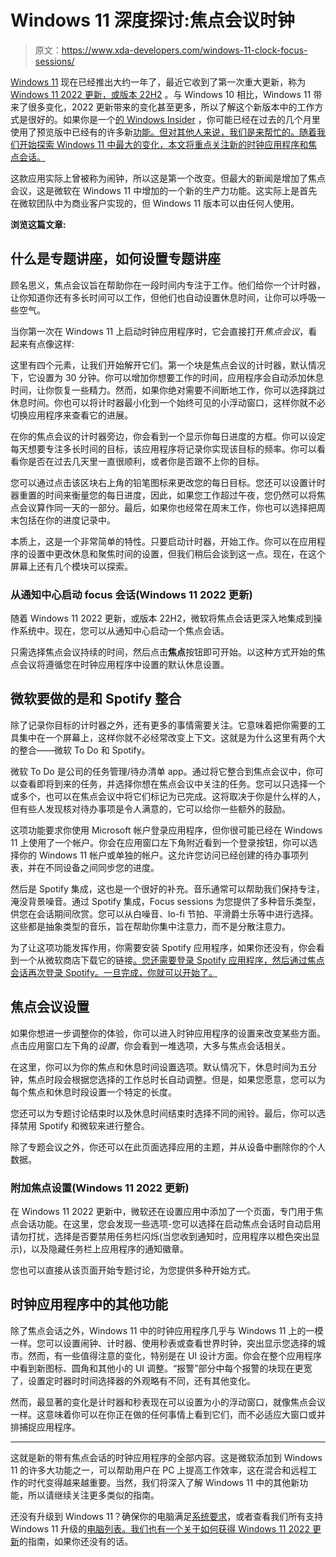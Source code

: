 # Windows 11 深度探讨:焦点会议时钟

> 原文：<https://www.xda-developers.com/windows-11-clock-focus-sessions/>

[Windows 11](https://www.xda-developers.com/windows-11/) 现在已经推出大约一年了，最近它收到了第一次重大更新，称为 [Windows 11 2022 更新，或版本 22H2](https://www.xda-developers.com/windows-11-22h2/) 。与 Windows 10 相比，Windows 11 带来了很多变化，2022 更新带来的变化甚至更多，所以了解这个新版本中的工作方式是很好的。如果你是一个[的 Windows Insider](https://www.xda-developers.com/explaining-windows-11-insider-preview/) ，你可能已经在过去的几个月里使用了预览版中已经有的许多新[功能。但对其他人来说，我们是来帮忙的。随着我们开始探索 Windows 11 中最大的变化，本文将重点关注新的时钟应用程序和焦点会话。](https://www.xda-developers.com/windows-11-features-in-preview/)

这款应用实际上曾被称为闹钟，所以这是第一个改变。但最大的新闻是增加了焦点会议，这是微软在 Windows 11 中增加的一个新的生产力功能。这实际上是首先在微软团队中为商业客户实现的，但 Windows 11 版本可以由任何人使用。

**浏览这篇文章:**

## 什么是专题讲座，如何设置专题讲座

顾名思义，焦点会议旨在帮助你在一段时间内专注于工作。他们给你一个计时器，让你知道你还有多长时间可以工作，但他们也自动设置休息时间，让你可以呼吸一些空气。

当你第一次在 Windows 11 上启动时钟应用程序时，它会直接打开*焦点会议*，看起来有点像这样:

这里有四个元素，让我们开始解开它们。第一个块是焦点会议的计时器，默认情况下，它设置为 30 分钟。你可以增加你想要工作的时间，应用程序会自动添加休息时间，让你恢复一些精力。然而，如果你绝对需要不间断地工作，你可以选择跳过休息时间。你也可以将计时器最小化到一个始终可见的小浮动窗口，这样你就不必切换应用程序来查看它的进展。

在你的焦点会议的计时器旁边，你会看到一个显示你每日进度的方框。你可以设定每天想要专注多长时间的目标，该应用程序将记录你实现该目标的频率。你可以看看你是否在过去几天里一直很顺利，或者你是否跟不上你的目标。

您可以通过点击该区块右上角的铅笔图标来更改您的每日目标。您还可以设置计时器重置的时间来衡量您的每日进度，因此，如果您工作超过午夜，您仍然可以将焦点会议算作同一天的一部分。最后，如果你也经常在周末工作，你也可以选择把周末包括在你的进度记录中。

本质上，这是一个非常简单的特性。只要启动计时器，开始工作。你可以在应用程序的设置中更改休息和聚焦时间的设置，但我们稍后会谈到这一点。现在，在这个屏幕上还有几个模块可以探索。

### 从通知中心启动 focus 会话(Windows 11 2022 更新)

随着 Windows 11 2022 更新，或版本 22H2，微软将焦点会话更深入地集成到操作系统中。现在，您可以从通知中心启动一个焦点会话。

只需选择焦点会议持续的时间，然后点击**焦点**按钮即可开始。以这种方式开始的焦点会议将遵循您在时钟应用程序中设置的默认休息设置。

## 微软要做的是和 Spotify 整合

除了记录你目标的计时器之外，还有更多的事情需要关注。它意味着把你需要的工具集中在一个屏幕上，这样你就不必经常改变上下文。这就是为什么这里有两个大的整合——微软 To Do 和 Spotify。

微软 To Do 是公司的任务管理/待办清单 app。通过将它整合到焦点会议中，你可以查看即将到来的任务，并选择你想在焦点会议中关注的任务。您可以只选择一个或多个，也可以在焦点会议中将它们标记为已完成。这将取决于你是什么样的人，但有些人发现核对待办事项是令人满意的，它可以给你一些额外的鼓励。

这项功能要求你使用 Microsoft 帐户登录应用程序，但你很可能已经在 Windows 11 上使用了一个帐户。你会在应用窗口左下角附近看到一个登录按钮，你可以选择你的 Windows 11 帐户或单独的帐户。这允许您访问已经创建的待办事项列表，并在不同设备之间同步您的进度。

然后是 Spotify 集成，这也是一个很好的补充。音乐通常可以帮助我们保持专注，淹没背景噪音。通过 Spotify 集成，Focus sessions 为您提供了多种音乐类型，供您在会话期间欣赏。您可以从白噪音、lo-fi 节拍、平滑爵士乐等中进行选择。这些都是抽象类型的音乐，旨在帮助你集中注意力，而不是分散注意力。

为了让这项功能发挥作用，你需要安装 Spotify 应用程序，如果你还没有，你会看到一个从微软商店下载它的链接[。您还需要登录 Spotify 应用程序，然后通过焦点会话再次登录 Spotify。一旦完成，你就可以开始了。](https://www.microsoft.com/store/productId/9NCBCSZSJRSB)

## 焦点会议设置

如果你想进一步调整你的体验，你可以进入时钟应用程序的设置来改变某些方面。点击应用窗口左下角的*设置*，你会看到一堆选项，大多与焦点会话相关。

在这里，你可以为你的焦点和休息时间设置选项。默认情况下，休息时间为五分钟，焦点时段会根据您选择的工作总时长自动调整。但是，如果您愿意，您可以为每个焦点和休息时段设置一个特定的长度。

您还可以为专题讨论结束时以及休息时间结束时选择不同的闹铃。最后，你可以选择禁用 Spotify 和微软来进行整合。

除了专题会议之外，你还可以在此页面选择应用的主题，并从设备中删除你的个人数据。

### 附加焦点设置(Windows 11 2022 更新)

在 Windows 11 2022 更新中，微软还在设置应用中添加了一个页面，专门用于焦点会话功能。在这里，您会发现一些选项-您可以选择在启动焦点会话时自动启用请勿打扰，选择是否要禁用任务栏闪烁(当您收到通知时，应用程序以橙色突出显示)，以及隐藏任务栏上应用程序的通知徽章。

您也可以直接从该页面开始专题讨论，为您提供多种开始方式。

## 时钟应用程序中的其他功能

除了焦点会话之外，Windows 11 中的时钟应用程序几乎与 Windows 11 上的一模一样。您可以设置闹钟、计时器、使用秒表或查看世界时钟，突出显示您选择的城市。然而，有一些值得注意的变化，特别是在 UI 设计方面。你会在整个应用程序中看到新图标、圆角和其他小的 UI 调整。“报警”部分中每个报警的块现在更宽了，设置定时器时时间选择器的外观略有不同，还有其他变化。

然而，最显著的变化是计时器和秒表现在可以设置为小的浮动窗口，就像焦点会议一样。这意味着你可以在你正在做的任何事情上看到它们，而不必适应大窗口或并排捕捉应用程序。

* * *

这就是新的带有焦点会话的时钟应用程序的全部内容。这是微软添加到 Windows 11 的许多大功能之一，可以帮助用户在 PC 上提高工作效率，这在混合和远程工作的时代变得越来越重要。当然，我们将深入了解 Windows 11 中的其他新功能，所以请继续关注更多类似的指南。

还没有升级到 Windows 11？确保你的电脑满足[系统要求](https://www.xda-developers.com/windows-11-minimum-requirements/)，或者查看我们所有支持 Windows 11 升级的[电脑列表。我们也有一个关于](https://www.xda-developers.com/windows-11-compatible-pc/)[如何获得 Windows 11 2022 更新](https://www.xda-developers.com/how-to-get-windows-11-2022-update-version-22h2/)的指南，如果你还没有的话。
